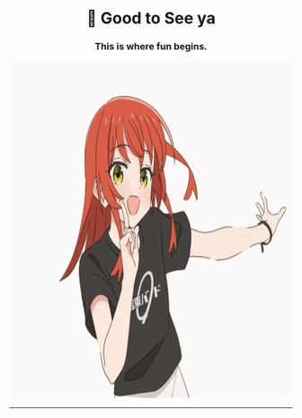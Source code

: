 <h1 align="center">👋 Good to See ya</h1>
<h3 align="center">This is where fun begins.</h3>


<!-- GIF 클릭 시 Notion으로 이동 -->
<p align="center">
  <a href="https://mature-date-b7d.notion.site/Watch-me-upgrade-27dd39becd34810381e4fef816ee3a7d" target="_blank" rel="noopener noreferrer">
    <img src="anime-retro.gif?cache-bust=163" width="800" height="600" alt="lum">
  </a>
</p>

<hr />
